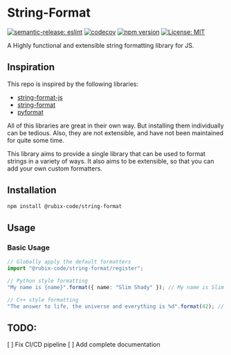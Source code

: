 # String-Format
[![semantic-release: eslint](https://img.shields.io/badge/semantic--release-eslint-e10079?logo=semantic-release)](https://github.com/semantic-release/semantic-release)
[![codecov](https://codecov.io/gh/rubix-code/string-format/graph/badge.svg?token=0CM91KRJW6)](https://codecov.io/gh/rubix-code/string-format)
[![npm version](https://badge.fury.io/js/%40rubix-code%2Fstring-format.svg)](https://badge.fury.io/js/%40rubix-code%2Fstring-format)
[![License: MIT](https://img.shields.io/badge/License-MIT-yellow.svg)](https://opensource.org/licenses/MIT)

A Highly functional and extensible string formatting library for JS.

## Inspiration
This repo is inspired by the following libraries:
- [string-format-js](https://github.com/tmaeda1981jp/string-format-js)
- [string-format](https://github.com/davidchambers/string-format)
- [pyformat](https://github.com/tamzinblake/pyformat)

All of this libraries are great in their own way. But installing them individually can be tedious. Also, they are not extensible, and have not been maintained for quite some time.

This library aims to provide a single library that can be used to format strings in a variety of ways. It also aims to be extensible, so that you can add your own custom formatters.

## Installation
```bash
npm install @rubix-code/string-format
```
## Usage

### Basic Usage
```ts
// Globally apply the default formatters
import "@rubix-code/string-format/register";

// Python style formatting
"My name is {name}".format({ name: "Slim Shady" }); // My name is Slim Shady

// C++ style formatting
"The answer to life, the universe and everything is %d".format(42); // The answer to life, the universe and everything is 42
```

## TODO:
[ ] Fix CI/CD pipeline
[ ] Add complete documentation
